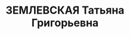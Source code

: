 ---
title: ЗЕМЛЕВСКАЯ Татьяна Григорьевна
description: 'Род. в 1897, Тула, русская, обр.: высшее, б/п. Проживала: Тула, ул.
  Курковая, д. 24. Безработная.

  Арестована 25.04.1936. Обв. в участии в к.-р. террористической организации. Приговор:
  ВК ВС СССР, 10.03.1937 – ВМН. Расстреляна 16.03.1937, г.Москва.

  Реабилитирована Прокуратурой РФ 25.05.1993'
---